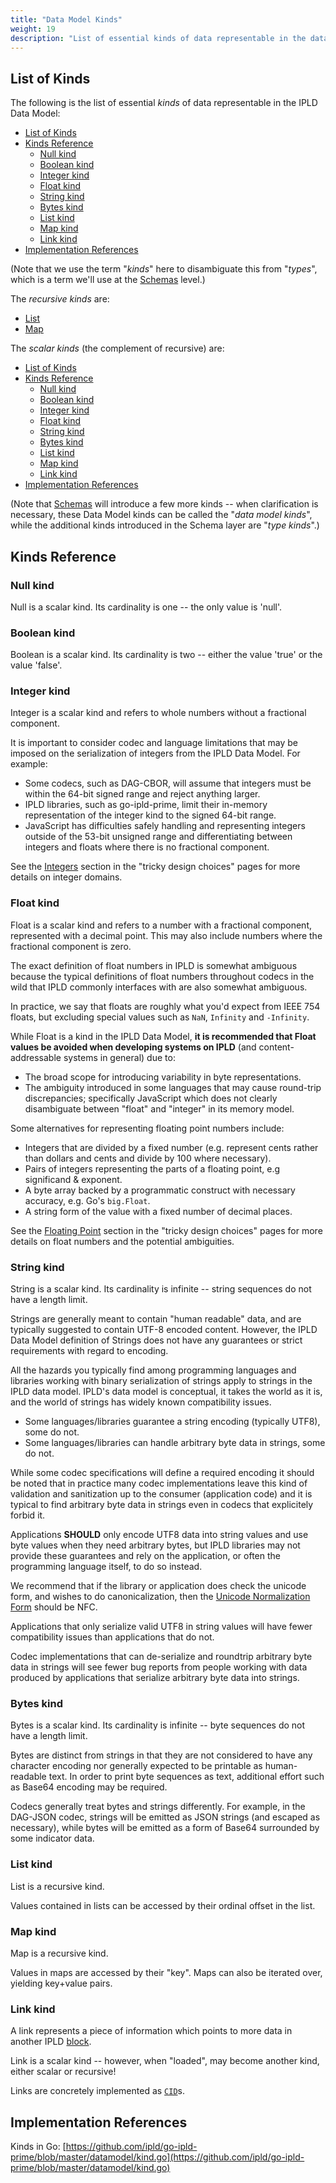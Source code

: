 ```yaml
---
title: "Data Model Kinds"
weight: 19
description: "List of essential kinds of data representable in the data model."
---
```


## List of Kinds

The following is the list of essential _kinds_ of data representable in the IPLD Data Model:

- [List of Kinds](#list-of-kinds)
- [Kinds Reference](#kinds-reference)
  - [Null kind](#null-kind)
  - [Boolean kind](#boolean-kind)
  - [Integer kind](#integer-kind)
  - [Float kind](#float-kind)
  - [String kind](#string-kind)
  - [Bytes kind](#bytes-kind)
  - [List kind](#list-kind)
  - [Map kind](#map-kind)
  - [Link kind](#link-kind)
- [Implementation References](#implementation-references)

(Note that we use the term "_kinds_" here to disambiguate this from "_types_",
which is a term we'll use at the [Schemas](/docs/schemas/) level.)

The _recursive kinds_ are:

- [List](#list-kind)
- [Map](#map-kind)

The _scalar kinds_ (the complement of recursive) are:

- [List of Kinds](#list-of-kinds)
- [Kinds Reference](#kinds-reference)
  - [Null kind](#null-kind)
  - [Boolean kind](#boolean-kind)
  - [Integer kind](#integer-kind)
  - [Float kind](#float-kind)
  - [String kind](#string-kind)
  - [Bytes kind](#bytes-kind)
  - [List kind](#list-kind)
  - [Map kind](#map-kind)
  - [Link kind](#link-kind)
- [Implementation References](#implementation-references)

(Note that [Schemas](/docs/schemas/) will introduce a few more kinds -- when clarification is necessary,
these Data Model kinds can be called the "_data model kinds_",
while the additional kinds introduced in the Schema layer are "_type kinds_".)

## Kinds Reference

### Null kind

Null is a scalar kind.  Its cardinality is one -- the only value is 'null'.

### Boolean kind

Boolean is a scalar kind.  Its cardinality is two -- either the value 'true' or the value 'false'.

### Integer kind

Integer is a scalar kind and refers to whole numbers without a fractional component.

It is important to consider codec and language limitations that may be imposed
on the serialization of integers from the IPLD Data Model. For example:

- Some codecs, such as DAG-CBOR, will assume that integers must be within the
  64-bit signed range and reject anything larger.
- IPLD libraries, such as go-ipld-prime, limit their in-memory representation
  of the integer kind to the signed 64-bit range.
- JavaScript has difficulties safely handling and representing integers outside
  of the 53-bit unsigned range and differentiating between integers and floats
  where there is no fractional component.

See the [Integers](/design/tricky-choices/numeric-domain/#integers) section in the "tricky design choices"
pages for more details on integer domains.

### Float kind

Float is a scalar kind and refers to a number with a fractional component, represented with a decimal point.
This may also include numbers where the fractional component is zero.

The exact definition of float numbers in IPLD is somewhat ambiguous because
the typical definitions of float numbers throughout codecs in the wild that
IPLD commonly interfaces with are also somewhat ambiguous.

In practice, we say that floats are roughly what you'd expect from IEEE 754 floats,
but excluding special values such as `NaN`, `Infinity` and `-Infinity`.

While Float is a kind in the IPLD Data Model, **it is recommended that
Float values be avoided when developing systems on IPLD** (and
content-addressable systems in general) due to:

- The broad scope for introducing variability in byte representations.
- The ambiguity introduced in some languages that may cause round-trip
   discrepancies; specifically JavaScript which does not clearly disambiguate
   between "float" and "integer" in its memory model.

Some alternatives for representing floating point numbers include:

- Integers that are divided by a fixed number (e.g. represent cents rather
   than dollars and cents and divide by 100 where necessary).
- Pairs of integers representing the parts of a floating point, e.g
   significand & exponent.
- A byte array backed by a programmatic construct with necessary accuracy,
   e.g. Go's `big.Float`.
- A string form of the value with a fixed number of decimal places.

See the [Floating Point](/design/tricky-choices/numeric-domain/#floating-point) section in the "tricky design choices"
pages for more details on float numbers and the potential ambiguities.

### String kind

String is a scalar kind.  Its cardinality is infinite -- string sequences do not have a length limit.

Strings are generally meant to contain "human readable" data,
and are typically suggested to contain UTF-8 encoded content.
However, the IPLD Data Model definition of Strings does not have any guarantees or strict requirements with regard to encoding.

All the hazards you typically find among programming languages and libraries working with binary
serialization of strings apply to strings in the IPLD data model. IPLD's data model is conceptual,
it takes the world as it is, and the world of strings has widely known compatibility issues.

- Some languages/libraries guarantee a string encoding (typically UTF8), some do not.
- Some languages/libraries can handle arbitrary byte data in strings, some do not.

While some codec specifications will define a required encoding it should be noted that in practice
many codec implementations leave this kind of validation and sanitization up to the consumer (application
code) and it is typical to find arbitrary byte data in strings even in codecs that explicitely forbid it.

Applications **SHOULD** only encode UTF8 data into string values and use byte values when they need
arbitrary bytes, but IPLD libraries may not provide these guarantees and rely on the application, or often the
programming language itself, to do so instead.

We recommend that if the library or application does check the unicode form, and wishes to do canonicalization,
then the [Unicode Normalization Form](http://www.unicode.org/reports/tr15/) should be NFC.

Applications that only serialize valid UTF8 in string values will have fewer compatibility
issues than applications that do not.

Codec implementations that can de-serialize and roundtrip
arbitrary byte data in strings will see fewer bug reports from people working with data produced by
applications that serialize arbitrary byte data into strings.

### Bytes kind

Bytes is a scalar kind.  Its cardinality is infinite -- byte sequences do not have a length limit.

Bytes are distinct from strings in that they are not considered to have any character encoding nor
generally expected to be printable as human-readable text.
In order to print byte sequences as text, additional effort such as Base64 encoding may be required.

Codecs generally treat bytes and strings differently.
For example, in the DAG-JSON codec, strings will be emitted as JSON strings (and escaped as necessary),
while bytes will be emitted as a form of Base64 surrounded by some indicator data.

### List kind

List is a recursive kind.

Values contained in lists can be accessed by their ordinal offset in the list.

### Map kind

Map is a recursive kind.

Values in maps are accessed by their "key".
Maps can also be iterated over, yielding key+value pairs.

### Link kind

A link represents a piece of information which points to more data in another IPLD [block](/glossary/#block).

Link is a scalar kind -- however, when "loaded", may become another kind, either scalar or recursive!

Links are concretely implemented as [`CID`](/glossary/#cid)s.

## Implementation References

Kinds in Go: [https://github.com/ipld/go-ipld-prime/blob/master/datamodel/kind.go](https://github.com/ipld/go-ipld-prime/blob/master/datamodel/kind.go)
